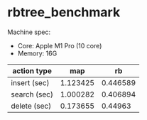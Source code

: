 # rbtree_benchmark

Machine spec: 
  - Core: Apple M1 Pro (10 core)
  - Memory: 16G


| action type  | map      | rb       |
| ------------ | -------- | -------- |
| insert (sec) | 1.123425 | 0.446589 |
| search (sec) | 1.000282 | 0.406894 |
| delete (sec) | 0.173655 | 0.44963  |
